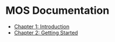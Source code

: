 # MOS Documentation

- [Chapter 1: Introduction](about.md)
- [Chapter 2: Getting Started](getting_started/)
